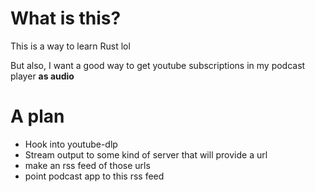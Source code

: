 # What is this?

This is a way to learn Rust lol

But also, I want a good way to get youtube subscriptions in my podcast player **as audio**

# A plan

* Hook into youtube-dlp
* Stream output to some kind of server that will provide a url
* make an rss feed of those urls
* point podcast app to this rss feed
